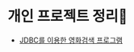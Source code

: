 # 개인 프로젝트 정리👾
- [JDBC를 이용한 영화검색 프로그램](https://github.com/suea724/my-project/tree/main/movie-table-JDBC)